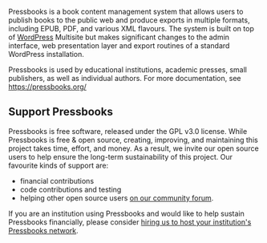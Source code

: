 Pressbooks is a book content management system that allows users to publish books to the public web and produce exports in multiple formats, including EPUB, PDF, and various XML flavours. The system is built on top of [WordPress](https://github.com/WordPress/WordPress) Multisite but makes significant changes to the admin interface, web presentation layer and export routines of a standard WordPress installation. 

Pressbooks is used by educational institutions, academic presses, small publishers, as well as individual authors. For more documentation, see https://pressbooks.org/

## Support Pressbooks

Pressbooks is free software, released under the GPL v3.0 license. While Pressbooks is free & open source, creating, improving, and maintaining this project takes time, effort, and money. As a result, we invite our open source users to help ensure the long-term sustainability of this project. Our favourite kinds of support are:
* financial contributions
* code contributions and testing
* helping other open source users [on our community forum](https://pressbooks.community).

If you are an institution using Pressbooks and would like to help sustain Pressbooks financially, please consider [hiring us to host your institution's Pressbooks network](https://pressbooks.com/for-educational-institutions/).

